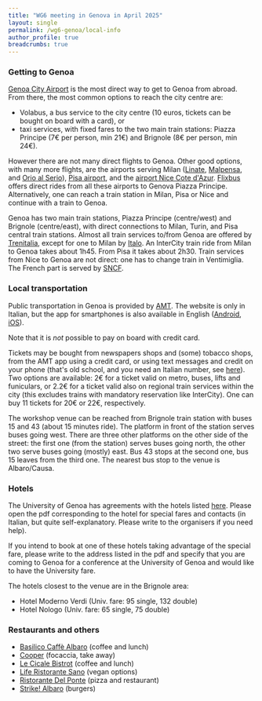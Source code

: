 ```yaml
---
title: "WG6 meeting in Genova in April 2025"
layout: single
permalink: /wg6-genoa/local-info
author_profile: true
breadcrumbs: true
---
```


### Getting to Genoa

[Genoa City Airport](https://www.airport.genova.it/en/transportation-airport-2/) is the most direct way to get to Genoa from abroad.
From there, the most common options to reach the city centre are:
* Volabus, a bus service to the city centre (10 euros, tickets can be bought on board with a card), or
* taxi services, with fixed fares to the two main train stations: Piazza Principe (7€ per person, min 21€) and Brignole (8€ per person, min 24€).

However there are not many direct flights to Genoa. Other good options, with many more flights, are the airports serving Milan ([Linate](https://www.milanolinate-airport.com/en), [Malpensa](https://www.milanomalpensa-airport.com/en), and [Orio al Serio](https://www.milanbergamoairport.it/en/)), [Pisa airport](https://www.pisa-airport.com/en/), and the [airport Nice Cote d'Azur](https://www.nice.aeroport.fr/en).
[Flixbus](https://global.flixbus.com) offers direct rides from all these airports to Genova Piazza Principe.
Alternatively, one can reach a train station in Milan, Pisa or Nice and continue with a train to Genoa.

Genoa has two main train stations, Piazza Principe (centre/west) and Brignole (centre/east), with direct connections to Milan, Turin, and Pisa central train stations.
Almost all train services to/from Genoa are offered by [Trenitalia](https://www.trenitalia.com/en.html), except for one to Milan by [Italo](https://www.italotreno.com/en).
An InterCity train ride from Milan to Genoa takes about 1h45. From Pisa it takes about 2h30.
Train services from Nice to Genoa are not direct: one has to change train in Ventimiglia. The French part is served by [SNCF](https://www.sncf-connect.com/en-en).

### Local transportation

Public transportation in Genoa is provided by [AMT](https://www.amt.genova.it/amt/).
The website is only in Italian, but the app for smartphones is also available in English ([Android](https://play.google.com/store/apps/details?id=it.genova.amt.app), [iOS](https://apps.apple.com/it/app/amt-genova/id1460252262)).

Note that it is _not_ possible to pay on board with credit card.

Tickets may be bought from newspapers shops and (some) tobacco shops, from the AMT app using a credit card, or using text messages and credit on your phone (that's old school, and you need an Italian number, see [here](https://www.amt.genova.it/amt/rete-di-vendita/acquisto-via-sms/)).
Two options are available: 2€ for a ticket valid on metro, buses, lifts and funiculars, or 2.2€ for a ticket valid also on regional train services within the city (this excludes trains with mandatory reservation like InterCity).
One can buy 11 tickets for 20€ or 22€, respectively.

The workshop venue can be reached from Brignole train station with buses 15 and 43 (about 15 minutes ride).
The platform in front of the station serves buses going west.
There are three other platforms on the other side of the street:
the first one (from the station) serves buses going north,
the other two serve buses going (mostly) east.
Bus 43 stops at the second one, bus 15 leaves from the third one.
The nearest bus stop to the venue is Albaro/Causa.

### Hotels

The University of Genoa has agreements with the hotels listed [here](https://intranet.unige.it/convenzioni-hotel/).
Please open the pdf corresponding to the hotel for special fares and contacts (in Italian, but quite self-explanatory. Please write to the organisers if you need help).

If you intend to book at one of these hotels taking advantage of the special fare, please write to the address listed in the pdf and specify that you are coming to Genoa for a conference at the University of Genoa and would like to have the University fare.

The hotels closest to the venue are in the Brignole area:
* Hotel Moderno Verdi (Univ. fare: 95 single, 132 double)
* Hotel Nologo (Univ. fare: 65 single, 75 double)

### Restaurants and others

* [Basilico Caffè Albaro](https://maps.app.goo.gl/tJPvMmSNUZjsdKXz9) (coffee and lunch)
* [Cooper](https://maps.app.goo.gl/8ZCuwjAuEFf99FG77) (focaccia, take away)
* [Le Cicale Bistrot](https://maps.app.goo.gl/MEtfyiYoYtWsBDnu8) (coffee and lunch)
* [Life Ristorante Sano](https://maps.app.goo.gl/e1SwUcEnw6XuWwrg7) (vegan options)
* [Ristorante Del Ponte](https://maps.app.goo.gl/K4QQKwfaqeaa2eFo6) (pizza and restaurant)
* [Strike! Albaro](https://maps.app.goo.gl/ky6LuvMF6HzyUc1z9) (burgers)

<!--
* [Mentelocale Bar Bistrot Leonardo](https://maps.app.goo.gl/wtmgyHBeU4pMMG3i8) (coffee and lunch)
* [Toya Sushi](https://maps.app.goo.gl/BwkQoNX8zgGt2MPw5) (asian fusion)
* [Vegia Arbà](https://maps.app.goo.gl/MrAJDShGaVE6rviT6) (dinner only, Genoese)
-->
